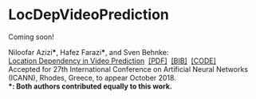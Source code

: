 # LocDepVideoPrediction
Coming soon!

<p>
  Niloofar Azizi<b>*</b>, Hafez Farazi<b>*</b>, and Sven Behnke:<br>
  <a href="http://www.ais.uni-bonn.de/~hfarazi/papers/LocDep.pdf"><u>Location Dependency in Video Prediction</u></a>&nbsp;
  <a href="http://www.ais.uni-bonn.de/~hfarazi/papers/LocDep.pdf">[PDF]</a>&nbsp;
  <a href="http://www.ais.uni-bonn.de/~hfarazi/papers/LocDep.bib">[BIB]</a>&nbsp;
  <a href="https://github.com/AIS-Bonn/LocDepVideoPrediction">[CODE]</a><br>
  Accepted for 27th International Conference on Artificial Neural Networks (ICANN), Rhodes, Greece, to appear October 2018.<br><b> *: Both authors contributed equally to this work.</b><br>
</p>

